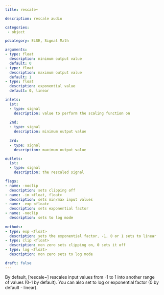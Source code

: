 ```yaml
---
title: rescale~

description: rescale audio

categories:
 - object

pdcategory: ELSE, Signal Math

arguments:
- type: float
  description: minimum output value
  default: 0
- type: float
  description: maximum output value
  default: 1
- type: float
  description: exponential value
  default: 0, linear

inlets:
  1st:
  - type: signal
    description: value to perform the scaling function on
    
  2nd:
  - type: signal
    description: minimum output value
      
  3rd:
  - type: signal
    description: maximum output value

outlets:
  1st:
  - type: signal
    description: the rescaled signal

flags:
- name: -noclip
  description: sets clipping off
- name: -in <float, float> 
  description: sets min/max input values
- name: -exp <float> 
  description: sets exponential factor
- name: -noclip
  description: sets to log mode
    
methods:
- type: exp <float>
  description: sets the exponential factor, -1, 0 or 1 sets to linear
- type: clip <float>
  description: non zero sets clipping on, 0 sets it off
- type: log <float>
  description: non zero sets to log mode

draft: false
---
```


By default, [rescale~] rescales input values from -1 to 1 into another range of values (0-1 by default).  You can also set to log or exponential factor (0 by default - linear).
